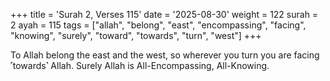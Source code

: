 +++
title = 'Surah 2, Verses 115'
date = '2025-08-30'
weight = 122
surah = 2
ayah = 115
tags = ["allah", "belong", "east", "encompassing", "facing", "knowing", "surely", "toward", "towards", "turn", "west"]
+++

To Allah belong the east and the west, so wherever you turn you are facing ˹towards˺ Allah. Surely Allah is All-Encompassing, All-Knowing.